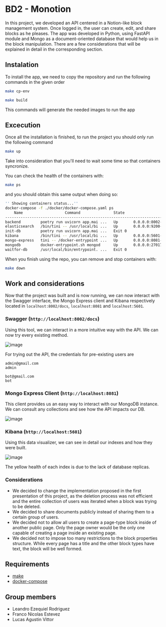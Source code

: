 # BD2 - Monotion

In this project, we developed an API centered in a Notion-like block management system. Once logged in, the user can create, edit, and share blocks as he pleases.
The app was developed in Python, using FastAPI module and Mongo as a document-oriented database that would help us in the block manipulation. 
There are a few considerations that will be explained in detail in the corresponding section.

## Instalation

To install the app, we need to copy the repository and run the following commands in the given order

```bash
make cp-env
```

```bash
make build
```

This commands will generate the needed images to run the app

## Excecution

Once all the installation is finished, to run the project you should only run the following command

```bash
make up
```

Take into consideration that you'll need to wait some time so that containers syncronize.

You can check the health of the containers with:

```bash
make ps
```

and you should obtain this same output when doing so:

```bash
'' Showing containers status...''
docker-compose -f ./docker/docker-compose.yaml ps
    Name                   Command               State                          Ports                       
------------------------------------------------------------------------------------------------------------
backend         poetry run uvicorn app.mai ...   Up       0.0.0.0:8002->80/tcp,:::8002->80/tcp              
elasticsearch   /bin/tini -- /usr/local/bi ...   Up       0.0.0.0:9200->9200/tcp,:::9200->9200/tcp, 9300/tcp
init-db         poetry run uvicorn app.mai ...   Exit 0                                                     
kibana          /bin/tini -- /usr/local/bi ...   Up       0.0.0.0:5601->5601/tcp,:::5601->5601/tcp          
mongo-express   tini -- /docker-entrypoint ...   Up       0.0.0.0:8081->8081/tcp,:::8081->8081/tcp          
mongodb         docker-entrypoint.sh mongod      Up       0.0.0.0:27017->27017/tcp,:::27017->27017/tcp      
waitfor-db      /usr/local/bin/entrypoint. ...   Exit 0                                                     
```

When you finish using the repo, you can remove and stop containers with:

```bash
make down
```

## Work and considerations

Now that the project was built and is now running, we can now interact with the Swagger interface, the Mongo Express client and Kibana respectively
located in `localhost:8002/docs`, `localhost:8081` and `localhost:5601`.

### Swagger (`http://localhost:8002/docs`)
Using this tool, we can interact in a more intuitive way with the API. We can now try every existing method.

![image](https://user-images.githubusercontent.com/67807553/208692686-aa345d08-7a82-41f0-8d54-8688a9a1d978.png)

For trying out the API, the credentials for pre-existing users are

```
admin@gmail.com
admin
```
```
bot@gmail.com
bot
```

### Mongo Express Client (`http://localhost:8081`)
This client provides us an easy way to interact with our MongoDB instance. We can consult any collections and see how the API impacts our DB.

![image](https://user-images.githubusercontent.com/67807553/208691955-27554042-a7da-4b19-bf2d-79835437ebfe.png)

### Kibana (`http://localhost:5601`)
Using this data visualizer, we can see in detail our indexes and how they were built.

![image](https://user-images.githubusercontent.com/67807553/208727519-7e96fbb7-0233-412f-b8b4-93f18cd87557.png)

The yellow health of each index is due to the lack of database replicas.

### Considerations
- We decided to change the implementation proposed in the first presentation of this project, as the deletion process was not efficient and the entire collection of users was iterated when a block was trying to be deleted.
- We decided to share documents publicly instead of sharing them to a certain group of users.
- We decided not to allow all users to create a page-type block inside of another public page. Only the page owner would be the only one capable of creating a page inside an existing page.
- We decided not to impose too many restrictions to the block properties structure. While every page has a title and the other block types have text, the block will be well formed.

## Requirements
- [make](https://www.gnu.org/software/make/)
- [docker-compose](https://docs.docker.com/compose/)

## Group members
- Leandro Ezequiel Rodriguez
- Franco Nicolas Estevez
- Lucas Agustin Vittor
